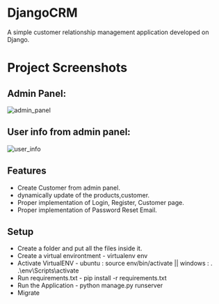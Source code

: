 # DjangoCRM

A simple customer relationship management application developed
on Django.

# Project Screenshots

## Admin Panel:
![admin_panel](https://user-images.githubusercontent.com/57668492/143674351-f6b7442f-a955-4ae0-aa6a-61c0a802e997.png)

## User info from admin panel:
![user_info](https://user-images.githubusercontent.com/57668492/143674373-c9bd400c-9752-4993-98ed-ba44ec18af38.png)


## Features

- Create Customer from admin panel.
- dynamically update of the products,customer.
- Proper implementation of Login, Register, Customer page. 
- Proper implementation of Password Reset Email.

## Setup
- Create a folder and put all the files inside it.
- Create a virtual environtment - virtualenv env
- Activate VirtualENV - ubuntu : source env/bin/activate || windows : . .\env\Scripts\activate
- Run requirements.txt - pip install -r requirements.txt
- Run the Application - python manage.py runserver
- Migrate
